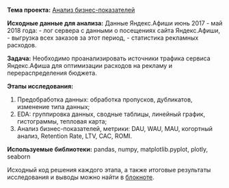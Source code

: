 **Тема проекта:** [Анализ бизнес-показателей](https://clck.ru/X46ca)

**Исходные данные для анализа:** Данные Яндекс.Афиши июнь 2017 - май 2018 года:
      - лог сервера с данными о посещениях сайта Яндекс.Афиши,
      - выгрузка всех заказов за этот период,
      - статистика рекламных расходов.

**Задача:** Необходимо проанализировать источники трафика сервиса Яндекс.Афиша для оптимизации расходов на рекламу и перераспределения бюджета.

**Этапы исследования:**
1. Предобработка данных: обработка пропусков, дубликатов, изменение типа данных;
2. EDA: группировка данных, сводные таблицы, линейный график, гистограммы, тепловая карта;
3. Анализ бизнес-показателей, метрики: DAU, WAU, MAU, когортный анализ, Retention Rate, LTV, CAC, ROMI.

**Используемые библиотеки:**  pandas, numpy, matplotlib.pyplot, plotly, seaborn

Исходный код решения каждого этапа, а также итоговые результаты исследования и выводы можно найти в [блокноте](https://clck.ru/X46ca).

